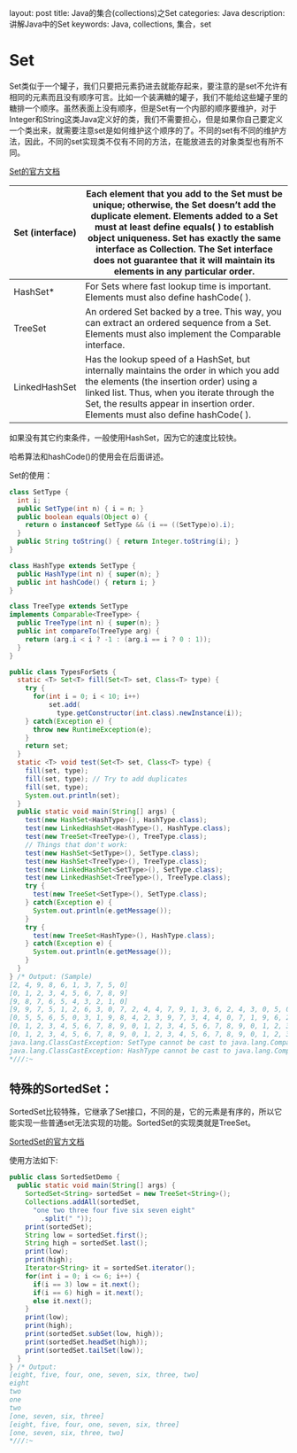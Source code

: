 layout: post
title: Java的集合(collections)之Set
categories: Java
description: 讲解Java中的Set
keywords: Java, collections, 集合，set

# Set

Set类似于一个罐子，我们只要把元素扔进去就能存起来，要注意的是set不允许有相同的元素而且没有顺序可言。比如一个装满糖的罐子，我们不能给这些罐子里的糖排一个顺序。虽然表面上没有顺序，但是Set有一个内部的顺序要维护，对于Integer和String这类Java定义好的类，我们不需要担心，但是如果你自己要定义一个类出来，就需要注意set是如何维护这个顺序的了。不同的set有不同的维护方法，因此，不同的set实现类不仅有不同的方法，在能放进去的对象类型也有所不同。

[Set的官方文档](https://docs.oracle.com/javase/8/docs/api/java/util/Set.html)

| Set (interface) | Each element that you add to the Set must be unique; otherwise, the Set doesn’t add the duplicate element. Elements added to a Set must at least define equals( ) to establish object uniqueness. Set has exactly the same interface as Collection. The Set interface does not guarantee that it will maintain its elements in any particular order. |
| --------------- | ------------------------------------------------------------ |
| HashSet*        | For Sets where fast lookup time is important. Elements must also define hashCode( ). |
| TreeSet         | An ordered Set backed by a tree. This way, you can extract an ordered sequence from a Set. Elements must also implement the Comparable interface. |
| LinkedHashSet   | Has the lookup speed of a HashSet, but internally maintains the order in which you add the elements (the insertion order) using a linked list. Thus, when you iterate through the Set, the results appear in insertion order. Elements must also define hashCode( ). |

如果没有其它约束条件，一般使用HashSet，因为它的速度比较快。

哈希算法和hashCode()的使用会在后面讲述。

Set的使用：

```java
class SetType {
  int i;
  public SetType(int n) { i = n; }
  public boolean equals(Object o) {
    return o instanceof SetType && (i == ((SetType)o).i);
  }
  public String toString() { return Integer.toString(i); }
}

class HashType extends SetType {
  public HashType(int n) { super(n); }
  public int hashCode() { return i; }
}

class TreeType extends SetType
implements Comparable<TreeType> {
  public TreeType(int n) { super(n); }
  public int compareTo(TreeType arg) {
    return (arg.i < i ? -1 : (arg.i == i ? 0 : 1));
  }
}

public class TypesForSets {
  static <T> Set<T> fill(Set<T> set, Class<T> type) {
    try {
      for(int i = 0; i < 10; i++)
          set.add(
            type.getConstructor(int.class).newInstance(i));
    } catch(Exception e) {
      throw new RuntimeException(e);
    }
    return set;
  }
  static <T> void test(Set<T> set, Class<T> type) {
    fill(set, type);
    fill(set, type); // Try to add duplicates
    fill(set, type);
    System.out.println(set);
  }
  public static void main(String[] args) {
    test(new HashSet<HashType>(), HashType.class);
    test(new LinkedHashSet<HashType>(), HashType.class);
    test(new TreeSet<TreeType>(), TreeType.class);
    // Things that don't work:
    test(new HashSet<SetType>(), SetType.class);
    test(new HashSet<TreeType>(), TreeType.class);
    test(new LinkedHashSet<SetType>(), SetType.class);
    test(new LinkedHashSet<TreeType>(), TreeType.class);
    try {
      test(new TreeSet<SetType>(), SetType.class);
    } catch(Exception e) {
      System.out.println(e.getMessage());
    }
    try {
      test(new TreeSet<HashType>(), HashType.class);
    } catch(Exception e) {
      System.out.println(e.getMessage());
    }
  }
} /* Output: (Sample)
[2, 4, 9, 8, 6, 1, 3, 7, 5, 0]
[0, 1, 2, 3, 4, 5, 6, 7, 8, 9]
[9, 8, 7, 6, 5, 4, 3, 2, 1, 0]
[9, 9, 7, 5, 1, 2, 6, 3, 0, 7, 2, 4, 4, 7, 9, 1, 3, 6, 2, 4, 3, 0, 5, 0, 8, 8, 8, 6, 5, 1]
[0, 5, 5, 6, 5, 0, 3, 1, 9, 8, 4, 2, 3, 9, 7, 3, 4, 4, 0, 7, 1, 9, 6, 2, 1, 8, 2, 8, 6, 7]
[0, 1, 2, 3, 4, 5, 6, 7, 8, 9, 0, 1, 2, 3, 4, 5, 6, 7, 8, 9, 0, 1, 2, 3, 4, 5, 6, 7, 8, 9]
[0, 1, 2, 3, 4, 5, 6, 7, 8, 9, 0, 1, 2, 3, 4, 5, 6, 7, 8, 9, 0, 1, 2, 3, 4, 5, 6, 7, 8, 9]
java.lang.ClassCastException: SetType cannot be cast to java.lang.Comparable
java.lang.ClassCastException: HashType cannot be cast to java.lang.Comparable
*///:~

```

## 特殊的SortedSet：

SortedSet比较特殊，它继承了Set接口，不同的是，它的元素是有序的，所以它能实现一些普通set无法实现的功能。SortedSet的实现类就是TreeSet。

[SortedSet的官方文档](https://docs.oracle.com/javase/8/docs/api/java/util/SortedSet.html)

使用方法如下:

```java
public class SortedSetDemo {
  public static void main(String[] args) {
    SortedSet<String> sortedSet = new TreeSet<String>();
    Collections.addAll(sortedSet,
      "one two three four five six seven eight"
        .split(" "));
    print(sortedSet);
    String low = sortedSet.first();
    String high = sortedSet.last();
    print(low);
    print(high);
    Iterator<String> it = sortedSet.iterator();
    for(int i = 0; i <= 6; i++) {
      if(i == 3) low = it.next();
      if(i == 6) high = it.next();
      else it.next();
    }
    print(low);
    print(high);
    print(sortedSet.subSet(low, high));
    print(sortedSet.headSet(high));
    print(sortedSet.tailSet(low));
  }
} /* Output:
[eight, five, four, one, seven, six, three, two]
eight
two
one
two
[one, seven, six, three]
[eight, five, four, one, seven, six, three]
[one, seven, six, three, two]
*///:~
```

